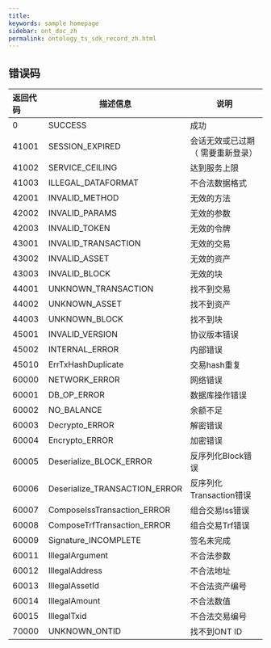 ```yaml
---
title: 
keywords: sample homepage
sidebar: ont_doc_zh
permalink: ontology_ts_sdk_record_zh.html
---
```




## 错误码

| 返回代码  | 描述信息                          | 说明                |
| :---- | ----------------------------- | ----------------- |
| 0     | SUCCESS                       | 成功                |
| 41001 | SESSION_EXPIRED               | 会话无效或已过期（ 需要重新登录） |
| 41002 | SERVICE_CEILING               | 达到服务上限            |
| 41003 | ILLEGAL_DATAFORMAT            | 不合法数据格式           |
| 42001 | INVALID_METHOD                | 无效的方法             |
| 42002 | INVALID_PARAMS                | 无效的参数             |
| 42003 | INVALID_TOKEN                 | 无效的令牌             |
| 43001 | INVALID_TRANSACTION           | 无效的交易             |
| 43002 | INVALID_ASSET                 | 无效的资产             |
| 43003 | INVALID_BLOCK                 | 无效的块              |
| 44001 | UNKNOWN_TRANSACTION           | 找不到交易             |
| 44002 | UNKNOWN_ASSET                 | 找不到资产             |
| 44003 | UNKNOWN_BLOCK                 | 找不到块              |
| 45001 | INVALID_VERSION               | 协议版本错误            |
| 45002 | INTERNAL_ERROR                | 内部错误              |
| 45010 | ErrTxHashDuplicate            | 交易hash重复          |
| 60000 | NETWORK_ERROR                 | 网络错误              |
| 60001 | DB_OP_ERROR                   | 数据库操作错误           |
| 60002 | NO_BALANCE                    | 余额不足              |
| 60003 | Decrypto_ERROR                | 解密错误              |
| 60004 | Encrypto_ERROR                | 加密错误              |
| 60005 | Deserialize_BLOCK_ERROR       | 反序列化Block错误       |
| 60006 | Deserialize_TRANSACTION_ERROR | 反序列化Transaction错误 |
| 60007 | ComposeIssTransaction_ERROR   | 组合交易Iss错误         |
| 60008 | ComposeTrfTransaction_ERROR   | 组合交易Trf错误         |
| 60009 | Signature_INCOMPLETE          | 签名未完成             |
| 60011 | IllegalArgument               | 不合法参数             |
| 60012 | IllegalAddress                | 不合法地址             |
| 60013 | IllegalAssetId                | 不合法资产编号           |
| 60014 | IllegalAmount                 | 不合法数值             |
| 60015 | IllegalTxid                   | 不合法交易编号           |
| 70000 | UNKNOWN_ONTID                 | 找不到ONT ID         |